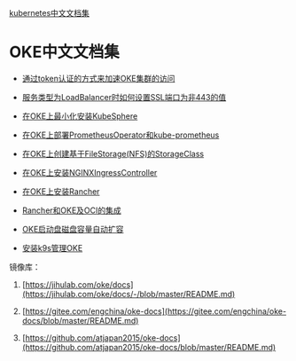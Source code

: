 [kubernetes中文文档集](./k8s-docs/README.md)

# OKE中文文档集


- [通过token认证的方式来加速OKE集群的访问](./通过token认证的方式来加速OKE集群的访问/README.md)

- [服务类型为LoadBalancer时如何设置SSL端口为非443的值](./服务类型为LoadBalancer时如何设置SSL端口为非443的值/README.md)

- [在OKE上最小化安装KubeSphere](./在OKE上最小化安装KubeSphere/README.md)

- [在OKE上部署PrometheusOperator和kube-prometheus](./在OKE上部署PrometheusOperator和kube-prometheus/README.md)

- [在OKE上创建基于FileStorage(NFS)的StorageClass](./在OKE上创建基于FileStorage(NFS)的StorageClass/README.md)

- [在OKE上安装NGINXIngressController](./在OKE上安装NGINXIngressController/README.md)

- [在OKE上安装Rancher](./在OKE上安装Rancher/README.md)

- [Rancher和OKE及OCI的集成](./Rancher和OKE及OCI的集成/README.md)

- [OKE启动盘磁盘容量自动扩容](./OKE启动盘磁盘容量自动扩容/README.md)

- [安装k9s管理OKE](./安装k9s管理OKE/README.md)



镜像库：

1. [https://jihulab.com/oke/docs](https://jihulab.com/oke/docs/-/blob/master/README.md)

2. [https://gitee.com/engchina/oke-docs](https://gitee.com/engchina/oke-docs/blob/master/README.md)

3. [https://github.com/atjapan2015/oke-docs](https://github.com/atjapan2015/oke-docs/blob/master/README.md)
